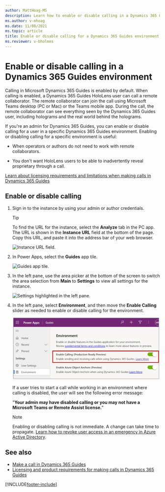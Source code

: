 ```yaml
---
author: MattHoag-MS
description: Learn how to enable or disable calling in a Dynamics 365 Guides environment 
ms.author: v-mhoag
ms.date: 11/08/2021
ms.topic: article
title: Enable or disable calling for a Dynamics 365 Guides environment
ms.reviewer: v-bholmes
---
```


# Enable or disable calling in a Dynamics 365 Guides environment

Calling in Microsoft Dynamics 365 Guides is enabled by default. When calling is enabled, a Dynamics 365 Guides HoloLens user can call a remote collaborator. The remote collaborator can join the call using Microsoft Teams desktop (PC or Mac) or the Teams mobile app. During the call, the remote collaborator can see everything seen by the Dynamics 365 Guides user, including holograms and the real world behind the holograms.

If you're an admin for Dynamics 365 Guides, you can enable or disable calling for a user in a specific Dynamics 365 Guides environment. Enabling or disabling calling for a specific environment is useful:

- When operators or authors do not need to work with remote collaborators. 

- You don't want HoloLens users to be able to inadvertently reveal proprietary through a call. 

[Learn about licensing requirements and limitations when making calls in Dynamics 365 Guides](requirements.md)

## Enable or disable calling

1. Sign in to the instance by using your admin or author credentials.

    > [!TIP]
    > To find the URL for the instance, select the **Analyze** tab in the PC app. The URL is shown in the **Instance URL** field at the bottom of the page. Copy this URL, and paste it into the address bar of your web browser.
    >
    > ![Instance URL field.](media/instance-url.PNG "Instance URL field")

2. In Power Apps, select the **Guides** app tile.

    ![Guides app tile.](media/guides-app-tile.PNG "Guides app tile")

3. In the left pane, use the area picker at the bottom of the screen to switch the area selection from **Main** to **Settings** to view all settings for the instance.

    ![Settings highlighted in the left pane.](media/Admin-EnableCalling01__Background-GuidesMDA-AreaPicker-Settings.png "Settings highlighted in left pane")

4. In the left pane, select **Environment**, and then move the **Enable Calling** slider as needed to enable or disable calling for the environment.

    ![New command highlighted at top of Power Apps screen.](media/admin-enable-calling.JPG "New command highlighted at top of Power Apps screen")

    If a user tries to start a call while working in an environment where calling is disabled, the user will see the following error message:

    "**Your admin may have disabled calling or you may not have a Microsoft Teams or Remote Assist license.**"
    
    > [!NOTE]
    > Enabling or disabling calling is not immediate. A change can take time to propagate. [Learn how to revoke user access in an emergency in Azure Active Directory](/azure/active-directory/enterprise-users/users-revoke-access).

## See also

- [Make a call in Dynamics 365 Guides](make-call.md)
- [Licensing and product requirements for making calls in Dynamics 365 Guides](requirements.md)

[!INCLUDE[footer-include](../includes/footer-banner.md)]
